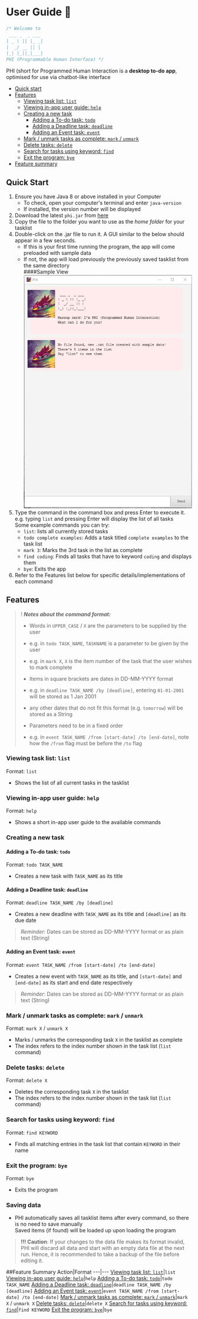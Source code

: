 # User Guide :dragon_face:
   ```java
   /* Welcome to
    ___ _  _ ___
   | _ \ || |_ _|
   |  _/ __ || | 
   |_| |_||_|___|
   PHI (Programmable Human Interface) */
```

PHI (short for Programmed Human Interaction is a **desktop to-do app**,
optimised for use via chatbot-like interface

- [Quick start](#quick-start)
- [Features](#features)
  - [Viewing task list: `list`](#viewing-task-list-list)
  - [Viewing in-app user guide: `help`](#viewing-in-app-user-guide-help)
  - [Creating a new task](#creating-a-new-task)
    - [Adding a To-do task: `todo`](#adding-a-to-do-task-todo)
    - [Adding a Deadline task: `deadline`](#adding-a-deadline-task-deadline)
    - [Adding an Event task: `event`](#adding-an-event-task-event)
  - [Mark / unmark tasks as complete: `mark` / `unmark`](#mark--unmark-tasks-as-complete-mark--unmark)
  - [Delete tasks: `delete`](#delete-tasks-delete)
  - [Search for tasks using keyword: `find`](#search-for-tasks-using-keyword-find)
  - [Exit the program: `bye`](#exit-the-program-bye)
- [Feature summary](#feature-summary)

## Quick Start
1. Ensure you have Java 8 or above installed in your Computer
   - To check, open your computer's terminal and enter `java-version`
   - If installed, the version number will be displayed 
2. Download the latest `phi.jar` from [here](https://github.com/phiphi-tan/ip/releases)
3. Copy the file to the folder you want to use as the *home folder* for your tasklist
4. Double-click on the .jar file to run it. A GUI similar to the below should appear in a few seconds.
   - If this is your first time running the program, the app will come preloaded with sample data
   - If not, the app will load previously the previously saved tasklist from the same directory  
   ####Sample View
   ![Screenshot of the app at startup](./images/startup.png)
5. Type the command in the command box and press Enter to execute it.  
    e.g. typing `list` and pressing Enter will display the list of all tasks  
    Some example commands you can try:
   - `list`: lists all currently stored tasks
   - `todo complete examples`: Adds a task titled `complete examples` to the task list
   - `mark 3`: Marks the 3rd task in the list as complete
   - `find coding`: Finds all tasks that have to keyword `coding` and displays them
   - `bye`: Exits the app
6. Refer to the Features list below for specific details/implementations of each command
   
   

## Features

> ! ___Notes about the command format:___  
> - Words in `UPPER_CASE` / `X` are the parameters to be supplied by the user  
>  - e.g. in `todo TASK_NAME`, `TASKNAME` is a parameter to be given by the user
>  - e.g. in `mark X`, `X` is the item number of the task that the user wishes to mark complete
> 
>- Items in square brackets are dates in DD-MM-YYYY format
>  - e.g. in `deadline TASK_NAME /by [deadline]`, entering `01-01-2001` will be stored as 1 Jan 2001
>  - any other dates that do not fit this format (e.g. `tomorrow`) will be stored as a String
>
> - Parameters need to be in a fixed order
>  - e.g. in `event TASK_NAME /from [start-date] /to [end-date]`, note how the `/from` flag must be before the `/to` flag

 
### Viewing task list: `list`
Format: `list`
- Shows the list of all current tasks in the tasklist

### Viewing in-app user guide: `help`
Format: `help`
- Shows a short in-app user guide to the available commands

### Creating a new task
#### Adding a To-do task: `todo`  
Format: `todo TASK_NAME`
- Creates a new task with `TASK_NAME` as its title

#### Adding a Deadline task: `deadline`
Format: `deadline TASK_NAME /by [deadline]`
- Creates a new deadline with `TASK_NAME` as its title and `[deadline]` as its due date
> *Reminder*: Dates can be stored as DD-MM-YYYY format or as plain text (String)  

#### Adding an Event task: `event` 
Format: `event TASK_NAME /from [start-date] /to [end-date]`
- Creates a new event with `TASK_NAME` as its title, and
`[start-date]` and `[end-date]` as its start and end date respectively
> *Reminder*: Dates can be stored as DD-MM-YYYY format or as plain text (String)


### Mark / unmark tasks as complete: `mark` / `unmark`
Format: `mark X` / `unmark X`  
- Marks / unmarks the corresponding task `X` in the tasklist as complete
- The index refers to the index number shown in the task list (`list` command)


### Delete tasks: `delete`
Format: `delete X`  
- Deletes the corresponding task `X` in the tasklist
- The index refers to the index number shown in the task list (`list` command)


### Search for tasks using keyword: `find`
Format: `find KEYWORD`
- Finds all matching entries in the task list that contain `KEYWORD` in their name


### Exit the program: `bye`
Format: `bye`  
- Exits the program


### Saving data
- PHI automatically saves all tasklist items after every command, so there is no need to save manually  
Saved items (if found) will be loaded up upon loading the program
> **!!! Caution**: If your changes to the data file makes its format invalid,
> PHI will discard all data and start with an empty data file at the next run.
> Hence, it is recommended to take a backup of the file before editing it.

##Feature Summary
Action|Format
---|---
[Viewing task list: `list`](#viewing-task-list-list)|`list`
[Viewing in-app user guide: `help`](#viewing-in-app-user-guide-help)|`help`
[Adding a To-do task: `todo`](#adding-a-to-do-task-todo)|`todo TASK_NAME`
[Adding a Deadline task: `deadline`](#adding-a-deadline-task-deadline)|`deadline TASK_NAME /by [deadline]`
[Adding an Event task: `event`](#adding-an-event-task-event)|`event TASK_NAME /from [start-date] /to [end-date]`
[Mark / unmark tasks as complete: `mark` / `unmark`](#mark--unmark-tasks-as-complete-mark--unmark)|`mark X` / `unmark X`
[Delete tasks: `delete`](#delete-tasks-delete)|`delete X`
[Search for tasks using keyword: `find`](#search-for-tasks-using-keyword-find)|`find KEYWORD`
[Exit the program: `bye`](#exit-the-program-bye)|`bye` 